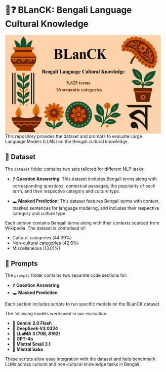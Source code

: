 # 🧠❓ BLanCK: Bengali Language Cultural Knowledge
<img align="center"  src="BLanCK-pic.png" alt="BLanCK">
This repository provides the dataset and prompts to evaluate Large Language Models (LLMs) on the Bengali cultural knowledge.

## 📂 Dataset

The `dataset` folder contains two sets tailored for different NLP tasks:

- ❓ **Question Answering**: This dataset includes Bengali terms along with corresponding questions, contextual passages, the popularity of each term, and their respective category and culture type.

- 🕳️ **Masked Prediction**: This dataset features Bengali terms with context, masked sentences for language modeling, and includes their respective category and culture type.

Each version contains Bengali terms along with their contexts sourced from Wikipedia. The dataset is comprised of:

- Cultural categories (44.39%)  
- Non-cultural categories (42.6%)  
- Miscellaneous (13.01%)

## 🧾 Prompts

The `prompts` folder contains two separate code sections for:

- ❓ **Question Answering**
- 🕳️ **Masked Prediction**

Each section includes scripts to run specific models on the BLanCK dataset.

The following models were used in our evaluation:

- 🔮 **Gemini 2.0 Flash**
- 🐋 **DeepSeek-V3 0324**
- 🦙 **LLaMA 3 (70B, 8192)**
- 🤖 **GPT-4o**
- 🤏 **Mistral Small 3.1**
- 🐉 **Mistral Saba**

These scripts allow easy integration with the dataset and help benchmark LLMs across cultural and non-cultural knowledge tasks in Bengali.
